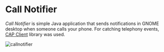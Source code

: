 Call Notifier
=============

*Call Notifier* is simple Java application that sends notifications in GNOME desktop 
when someone calls your phone. For catching telephony events, [CAP Client](https://github.com/mkiol/CAP-Client) library was used.

![callnotifier](https://raw.github.com/mkiol/Call-Notifier/master/call-notifier.png)

